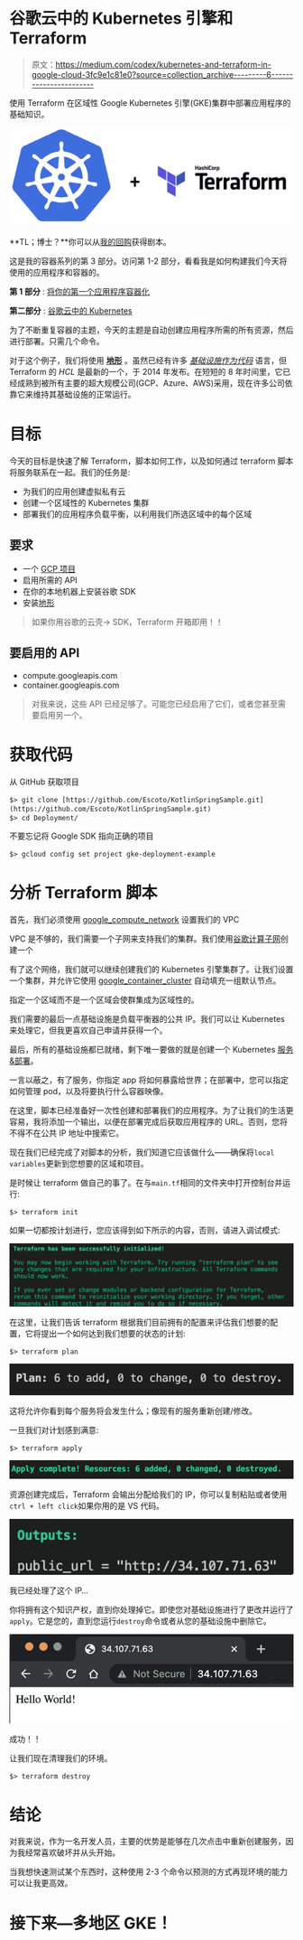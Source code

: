 # 谷歌云中的 Kubernetes 引擎和 Terraform

> 原文：<https://medium.com/codex/kubernetes-and-terraform-in-google-cloud-3fc9e1c81e0?source=collection_archive---------6----------------------->

使用 Terraform 在区域性 Google Kubernetes 引擎(GKE)集群中部署应用程序的基础知识。

![](img/5808167d683b1971dac3e5d87cdeafd8.png)

**TL；博士？**你可以从[我的回购](https://github.com/Escoto/KotlinSpringSample/blob/main/Deployment/main.tf)获得剧本。

这是我的容器系列的第 3 部分。访问第 1-2 部分，看看我是如何构建我们今天将使用的应用程序和容器的。

**第 1 部分** : [将你的第一个应用程序容器化](/codex/containerizing-your-application-b1644385e2ef)

**第二部分** : [谷歌云中的 Kubernetes](/codex/kubernetes-in-google-cloud-f27bb8cc6603)

为了不断重复容器的主题，今天的主题是自动创建应用程序所需的所有资源，然后进行部署。只需几个命令。

对于这个例子，我们将使用 [**地形**](https://www.terraform.io/) 。虽然已经有许多 [*基础设施作为代码*](https://docs.microsoft.com/en-us/devops/deliver/what-is-infrastructure-as-code) 语言，但 Terraform 的 *HCL* 是最新的一个，于 2014 年发布。在短短的 8 年时间里，它已经成熟到被所有主要的超大规模公司(GCP、Azure、AWS)采用，现在许多公司依靠它来维持其基础设施的正常运行。

# 目标

今天的目标是快速了解 Terraform，脚本如何工作，以及如何通过 terraform 脚本将服务联系在一起。我们的任务是:

*   为我们的应用创建虚拟私有云
*   创建一个区域性的 Kubernetes 集群
*   部署我们的应用程序负载平衡，以利用我们所选区域中的每个区域

## 要求

*   一个 [GCP 项目](https://cloud.google.com/resource-manager/docs/creating-managing-projects#creating_a_project)
*   启用所需的 API
*   在你的本地机器上安装谷歌 SDK
*   安装[地形](https://learn.hashicorp.com/tutorials/terraform/install-cli)

> 如果你用谷歌的云壳-> SDK，Terraform 开箱即用！！

## 要启用的 API

*   compute.googleapis.com
*   container.googleapis.com

> 对我来说，这些 API 已经足够了。可能您已经启用了它们，或者您甚至需要启用另一个。

# 获取代码

从 GitHub 获取项目

```
$> git clone [https://github.com/Escoto/KotlinSpringSample.git](https://github.com/Escoto/KotlinSpringSample.git)
$> cd Deployment/
```

不要忘记将 Google SDK 指向正确的项目

```
$> gcloud config set project gke-deployment-example
```

# 分析 Terraform 脚本

首先，我们必须使用 [google_compute_network](https://registry.terraform.io/providers/hashicorp/google/latest/docs/resources/compute_network) 设置我们的 VPC

VPC 是不够的，我们需要一个子网来支持我们的集群。我们使用[谷歌计算子网](https://registry.terraform.io/providers/hashicorp/google/latest/docs/resources/compute_subnetwork)创建一个

有了这个网络，我们就可以继续创建我们的 Kubernetes 引擎集群了。让我们设置一个集群，并允许它使用 [google_container_cluster](https://registry.terraform.io/providers/hashicorp/google/latest/docs/resources/container_cluster) 自动填充一组默认节点。

指定一个区域而不是一个区域会使群集成为区域性的。

我们需要的最后一点基础设施是负载平衡器的公共 IP。我们可以让 Kubernetes 来处理它，但我更喜欢自己申请并获得一个。

最后，所有的基础设施都已就绪，剩下唯一要做的就是创建一个 Kubernetes [服务&部署](https://kubernetes.io/docs/concepts/services-networking/service/)。

一言以蔽之，有了服务，你指定 app 将如何暴露给世界；在部署中，您可以指定如何管理 pod，以及将要执行什么容器映像。

在这里，脚本已经准备好一次性创建和部署我们的应用程序。为了让我们的生活更容易，我将添加一个输出，以便在部署完成后获取应用程序的 URL。否则，您将不得不在公共 IP 地址中搜索它。

现在我们已经完成了对脚本的分析，我们知道它应该做什么——确保将`local variables`更新到您想要的区域和项目。

是时候让 terraform 做自己的事了。在与`main.tf`相同的文件夹中打开控制台并运行:

```
$> terraform init
```

如果一切都按计划进行，您应该得到如下所示的内容，否则，请进入调试模式:

![](img/d043f95a96f8d3101a2b617dc6c37fd3.png)

在这里，让我们告诉 terraform 根据我们目前拥有的配置来评估我们想要的配置，它将提出一个如何达到我们想要的状态的计划:

```
$> terraform plan
```

![](img/5f5d6b622b0c9ddde690c9ec099c3bb4.png)

这将允许你看到每个服务将会发生什么；像现有的服务重新创建/修改。

一旦我们对计划感到满意:

```
$> terraform apply
```

![](img/f2562e889e6a0a846bc46d21e25dd3c1.png)

资源创建完成后，Terraform 会输出分配给我们的 IP，你可以复制粘贴或者使用`ctrl + left click`如果你用的是 VS 代码。

![](img/63fa535a2e6f6511d0472fe908a6d425.png)

我已经处理了这个 IP…

你将拥有这个知识产权，直到你处理掉它。即使您对基础设施进行了更改并运行了`apply`。它是您的，直到您运行`destroy`命令或者从您的基础设施中删除它。

![](img/0914bd6a83222951368a73091720e0a3.png)

成功！！

让我们现在清理我们的环境。

```
$> terraform destroy
```

# 结论

对我来说，作为一名开发人员，主要的优势是能够在几次点击中重新创建服务，因为我经常喜欢破坏并从头开始。

当我想快速测试某个东西时，这种使用 2-3 个命令以预测的方式再现环境的能力可以让我更高效。

# 接下来—多地区 GKE！